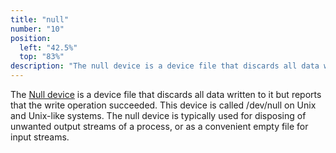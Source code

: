 ```yaml
---
title: "null"
number: "10"
position:
  left: "42.5%"
  top: "83%"
description: "The null device is a device file that discards all data written to it but reports that the write operation succeeded."
---
```


The [Null device](https://en.wikipedia.org/wiki/Null_device) is a device file that discards all data written
to it but reports that the write operation succeeded.
This device is called /dev/null on Unix and Unix-like systems.
The null device is typically used for disposing of unwanted output streams of a process, or as a convenient empty file for input streams.
